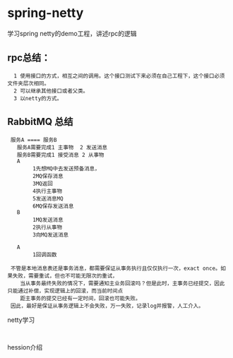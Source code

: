 # spring-netty
学习spring netty的demo工程，讲述rpc的逻辑
## rpc总结：
```
  1 使用接口的方式，相互之间的调用。这个接口测试下来必须在自己工程下，这个接口必须文件夹层次相同。
  2 可以继承其他接口或者父类。
  3 以netty的方式。
```
## RabbitMQ 总结
```
 服务A ==== 服务B
   服务A需要完成1 主事物  2 发送消息
   服务B需要完成1 接受消息 2 从事物
   A
        1先想MQ中去发送预备消息，
        2MQ保存消息
        3MQ返回
        4执行主事物
        5发送消息MQ
        6MQ保存发送消息
   B 
        1MQ发送消息
        2执行从事物
        3向MQ发送消息
        
   A    
        1回调函数
 
 不管是本地消息表还是事务消息，都需要保证从事务执行且仅仅执行一次，exact once。如果失败，需要重试，但也不可能无限次的重试，
    当从事务最终失败的情况下，需要通知主业务回滚吗？但是此时，主事务已经提交，因此只能通过补偿，实现逻辑上的回滚，而当前时间点
    距主事务的提交已经有一定时间，回滚也可能失败。
 因此，最好是保证从事务逻辑上不会失败，万一失败，记录log并报警，人工介入。
```
netty学习
```
    
```
hession介绍
```

```
